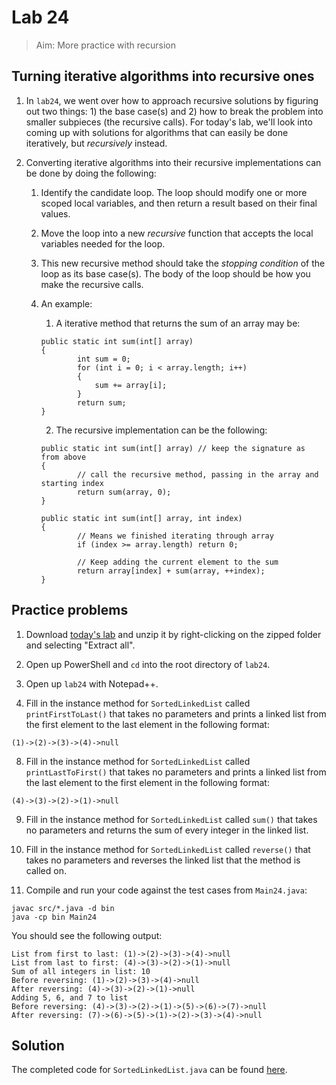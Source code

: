 # Lab 24

> Aim: More practice with recursion 

## Turning iterative algorithms into recursive ones
1. In `lab24`, we went over how to approach recursive solutions by figuring out two things: 1) the base case(s) and 2) how to break the problem into smaller subpieces (the recursive calls). For today's lab, we'll look into coming up with solutions for algorithms that can easily be done iteratively, but *recursively* instead. 

2. Converting iterative algorithms into their recursive implementations can be done by doing the following:
    1. Identify the candidate loop. The loop should modify one or more scoped local variables, and then return a result based on their final values.
    2. Move the loop into a new *recursive* function that accepts the local variables needed for the loop. 
    3. This new recursive method should take the *stopping condition* of the loop as its base case(s). The body of the loop should be how you make the recursive calls. 

    3. An example:
        1. A iterative method that returns the sum of an array may be:
        ```
        public static int sum(int[] array)
        {
                int sum = 0;
                for (int i = 0; i < array.length; i++)
                {
                    sum += array[i];
                }
                return sum;
        }
        ```
        2. The recursive implementation can be the following:
        ```
        public static int sum(int[] array) // keep the signature as from above
        {
                // call the recursive method, passing in the array and starting index
                return sum(array, 0);  
        }

        public static int sum(int[] array, int index)
        {
                // Means we finished iterating through array
                if (index >= array.length) return 0;

                // Keep adding the current element to the sum
                return array[index] + sum(array, ++index);
        }
        ```

## Practice problems
1. Download <a href="/Misc/TODO/lab24.zip" download>today's lab</a> and unzip it by right-clicking on the zipped folder and selecting "Extract all".

2. Open up PowerShell and `cd` into the root directory of `lab24`. 

4. Open up `lab24` with Notepad++.

7. Fill in the instance method for `SortedLinkedList` called `printFirstToLast()` that takes no parameters and prints a linked list from the first element to the last element in the following format:
```
(1)->(2)->(3)->(4)->null
```

8. Fill in the instance method for `SortedLinkedList` called `printLastToFirst()` that takes no parameters and prints a linked list from the last element to the first element in the following format:
```
(4)->(3)->(2)->(1)->null
```

9. Fill in the instance method for `SortedLinkedList` called `sum()` that takes no parameters and returns the sum of every integer in the linked list.

10. Fill in the instance method for `SortedLinkedList` called `reverse()` that takes no parameters and reverses the linked list that the method is called on.

11. Compile and run your code against the test cases from `Main24.java`:
```
javac src/*.java -d bin
java -cp bin Main24
```
You should see the following output:
```
List from first to last: (1)->(2)->(3)->(4)->null
List from last to first: (4)->(3)->(2)->(1)->null
Sum of all integers in list: 10
Before reversing: (1)->(2)->(3)->(4)->null
After reversing: (4)->(3)->(2)->(1)->null
Adding 5, 6, and 7 to list
Before reversing: (4)->(3)->(2)->(1)->(5)->(6)->(7)->null
After reversing: (7)->(6)->(5)->(1)->(2)->(3)->(4)->null
```

## Solution
The completed code for `SortedLinkedList.java` can be found <a href="/Misc/Solutions/Lab24/SortedLinkedList.java" target="_blank">here</a>.